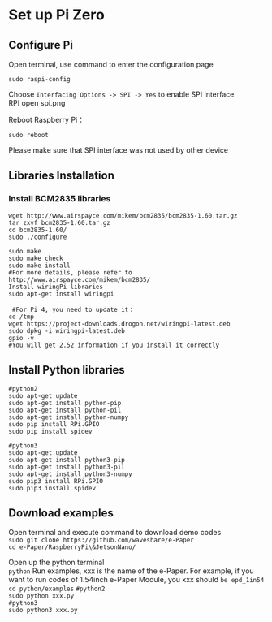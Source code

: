 # Set up Pi Zero
## Configure Pi
Open terminal, use command to enter the configuration page  
``` 
sudo raspi-config 
```  
Choose `Interfacing Options -> SPI -> Yes`  to enable SPI interface  
RPI open spi.png

Reboot Raspberry Pi：
``` 
sudo reboot 
```  
Please make sure that SPI interface was not used by other device

## Libraries Installation
### Install BCM2835 libraries
``` 
wget http://www.airspayce.com/mikem/bcm2835/bcm2835-1.60.tar.gz 
tar zxvf bcm2835-1.60.tar.gz  
cd bcm2835-1.60/  
sudo ./configure 
```

``` sudo make ```  
``` sudo make check ```  
``` sudo make install ```  
``` #For more details, please refer to http://www.airspayce.com/mikem/bcm2835/ ```  
``` Install wiringPi libraries ```  
``` sudo apt-get install wiringpi ```  

``` #For Pi 4, you need to update it：```  
``` cd /tmp ```  
``` wget https://project-downloads.drogon.net/wiringpi-latest.deb ```    
``` sudo dpkg -i wiringpi-latest.deb ```    
``` gpio -v ```   
``` #You will get 2.52 information if you install it correctly ```   

## Install Python libraries
``` #python2 ```  
``` sudo apt-get update ```    
``` sudo apt-get install python-pip ```   
``` sudo apt-get install python-pil ```    
``` sudo apt-get install python-numpy ```    
``` sudo pip install RPi.GPIO ```    
``` sudo pip install spidev ```  

``` #python3 ```     
``` sudo apt-get update ```    
``` sudo apt-get install python3-pip ```     
``` sudo apt-get install python3-pil ```    
``` sudo apt-get install python3-numpy ```    
``` sudo pip3 install RPi.GPIO ```    
``` sudo pip3 install spidev ```    

## Download examples
Open terminal and execute command to download demo codes  
``` sudo git clone https://github.com/waveshare/e-Paper ```   
``` cd e-Paper/RaspberryPi\&JetsonNano/ ```    


Open up the python terminal  
``` python ```
Run examples, xxx is the name of the e-Paper. For example, if you want to run codes of 1.54inch e-Paper Module, you xxx should ``` be epd_1in54 ```  
``` cd python/examples ``` 
``` #python2 ```  
``` sudo python xxx.py ```  
``` #python3 ```  
``` sudo python3 xxx.py ```  

